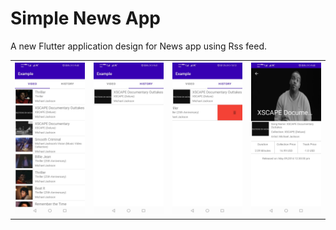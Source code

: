 # Simple News App 

A new Flutter application design for News app using Rss feed.

<table style="width:100%">
  <tr>
    <th><img src="https://github.com/MaheshKumarPrajapati/RetrofitWithCoroutines/blob/main/screenshots/05cfaf13-e4b0-411f-9c7c-0b5028b2cc62.jpeg"></th>
    <th><img src="https://github.com/MaheshKumarPrajapati/RetrofitWithCoroutines/blob/main/screenshots/ed8c931f-ea4f-4aa2-ba14-80233b87f1a5.jpeg"></th>
     <th><img src="https://github.com/MaheshKumarPrajapati/RetrofitWithCoroutines/blob/main/screenshots/e4341c23-c860-4c8c-b7c3-54a2c2846b24.jpeg"></th>
    <th><img src="https://github.com/MaheshKumarPrajapati/RetrofitWithCoroutines/blob/main/screenshots/a6f42bd8-3db1-40bf-b8b0-61f7c6459e9c.jpeg"></th>
  
  </tr>
</table>

